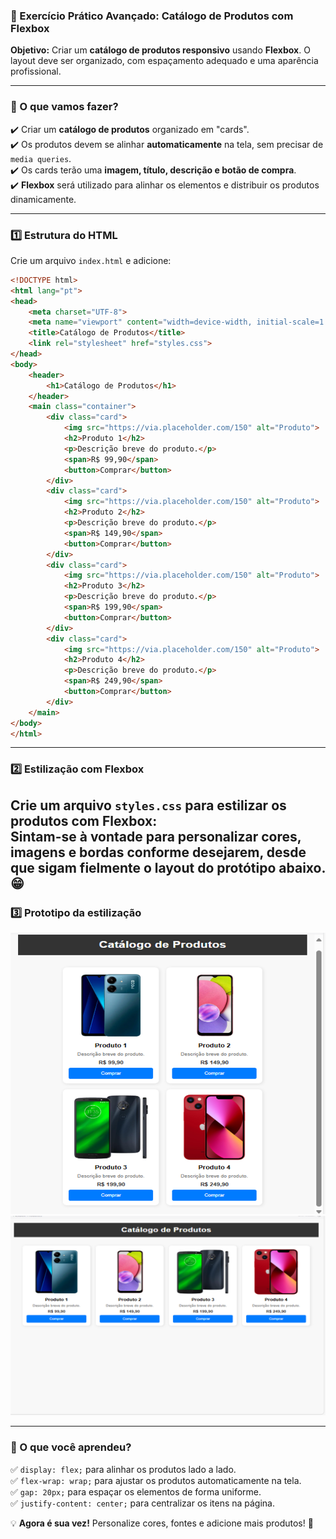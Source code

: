 ### **🎯 Exercício Prático Avançado: Catálogo de Produtos com Flexbox**  

**Objetivo:** Criar um **catálogo de produtos responsivo** usando **Flexbox**. O layout deve ser organizado, com espaçamento adequado e uma aparência profissional.  

---

### **📌 O que vamos fazer?**  

✔️ Criar um **catálogo de produtos** organizado em "cards".  
✔️ Os produtos devem se alinhar **automaticamente** na tela, sem precisar de `media queries`.  
✔️ Os cards terão uma **imagem, título, descrição e botão de compra**.  
✔️ **Flexbox** será utilizado para alinhar os elementos e distribuir os produtos dinamicamente.  

---

### **1️⃣ Estrutura do HTML**  

Crie um arquivo `index.html` e adicione:  

```html
<!DOCTYPE html>
<html lang="pt">
<head>
    <meta charset="UTF-8">
    <meta name="viewport" content="width=device-width, initial-scale=1.0">
    <title>Catálogo de Produtos</title>
    <link rel="stylesheet" href="styles.css">
</head>
<body>
    <header>
        <h1>Catálogo de Produtos</h1>
    </header>
    <main class="container">
        <div class="card">
            <img src="https://via.placeholder.com/150" alt="Produto">
            <h2>Produto 1</h2>
            <p>Descrição breve do produto.</p>
            <span>R$ 99,90</span>
            <button>Comprar</button>
        </div>
        <div class="card">
            <img src="https://via.placeholder.com/150" alt="Produto">
            <h2>Produto 2</h2>
            <p>Descrição breve do produto.</p>
            <span>R$ 149,90</span>
            <button>Comprar</button>
        </div>
        <div class="card">
            <img src="https://via.placeholder.com/150" alt="Produto">
            <h2>Produto 3</h2>
            <p>Descrição breve do produto.</p>
            <span>R$ 199,90</span>
            <button>Comprar</button>
        </div>
        <div class="card">
            <img src="https://via.placeholder.com/150" alt="Produto">
            <h2>Produto 4</h2>
            <p>Descrição breve do produto.</p>
            <span>R$ 249,90</span>
            <button>Comprar</button>
        </div>
    </main>
</body>
</html>
```

---

### **2️⃣ Estilização com Flexbox**  

Crie um arquivo `styles.css` para estilizar os produtos com **Flexbox**:  
Sintam-se à vontade para personalizar cores, imagens e bordas conforme desejarem, desde que sigam fielmente o layout do protótipo abaixo. 😁
---
### **3️⃣ Prototipo da estilização**  
![imagem do da estilização](./html/imagens/Imagem1.png)
![imagem do da estilização](./html/imagens/page%20aberta.png)

---

### **📌 O que você aprendeu?**  

✅ `display: flex;` para alinhar os produtos lado a lado.  
✅ `flex-wrap: wrap;` para ajustar os produtos automaticamente na tela.  
✅ `gap: 20px;` para espaçar os elementos de forma uniforme.  
✅ `justify-content: center;` para centralizar os itens na página.  

💡 **Agora é sua vez!** Personalize cores, fontes e adicione mais produtos! 🚀